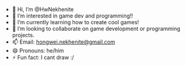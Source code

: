 - 👋 Hi, I’m @HwNekhenite
- 👀 I’m interested in game dev and programming!!
- 🌱 I’m currently learning how to create cool games!
- 💞️ I’m looking to collaborate on game development or programming projects.
- 📫 Email: hongwei.nekhenite@gmail.com
- 😄 Pronouns: he/him
- ⚡ Fun fact: I cant draw :/

<!---
HwNekhenite/HwNekhenite is a ✨ special ✨ repository because its `README.md` (this file) appears on your GitHub profile.
You can click the Preview link to take a look at your changes.
--->
